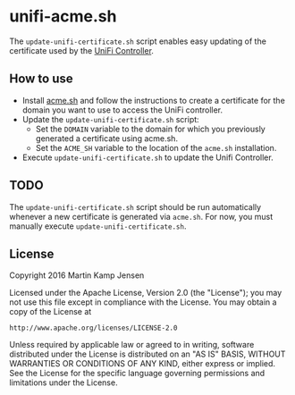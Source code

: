 # unifi-acme.sh

The `update-unifi-certificate.sh` script enables easy updating of the certificate used by the [UniFi Controller](https://www.ubnt.com/enterprise/software).

## How to use

* Install [acme.sh](https://github.com/Neilpang/acme.sh) and follow the instructions to create a certificate for the domain you want to use to access the UniFi controller.
* Update the `update-unifi-certificate.sh` script:
  * Set the `DOMAIN` variable to the domain for which you previously generated a certificate using acme.sh.
  * Set the `ACME_SH` variable to the location of the `acme.sh` installation.
* Execute `update-unifi-certificate.sh` to update the Unifi Controller.

## TODO

The `update-unifi-certificate.sh` script should be run automatically whenever a new certificate is generated via `acme.sh`. For now, you must manually execute `update-unifi-certificate.sh`.

## License

Copyright 2016 Martin Kamp Jensen

Licensed under the Apache License, Version 2.0 (the "License");
you may not use this file except in compliance with the License.
You may obtain a copy of the License at

    http://www.apache.org/licenses/LICENSE-2.0

Unless required by applicable law or agreed to in writing, software
distributed under the License is distributed on an "AS IS" BASIS,
WITHOUT WARRANTIES OR CONDITIONS OF ANY KIND, either express or implied.
See the License for the specific language governing permissions and
limitations under the License.

